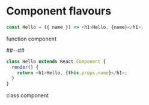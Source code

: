 <!-- .slide: class="two-column with-code" -->

# Component flavours

```javascript
const Hello = ({ name }) => <h1>Hello, {name}</h1>;
```
<!-- .element: class="big-code" -->

function component <!-- .element: class="center " -->

##--##

```javascript
class Hello extends React.Component {
  render() {
    return <h1>Hello, {this.props.name}</h1>;
  }
}
```
<!-- .element: class="big-code" -->

class component <!-- .element: class="center" -->
